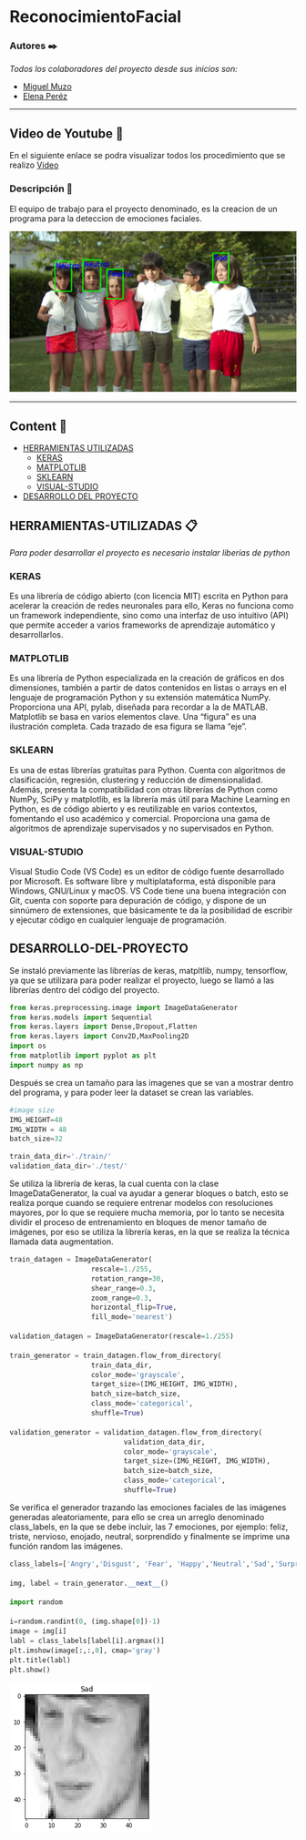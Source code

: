 # ReconocimientoFacial

### Autores ✒️

_Todos los colaboradores del proyecto desde sus inicios son:_

- [Miguel Muzo](https://github.com/Miguel-EMC)
- [Elena Peréz](https://github.com/kevinpinan)

--- 
## Video de Youtube 📌

En el siguiente enlace se podra visualizar todos los procedimiento que se realizo [Video](https://youtu.be/avcwnAtKPWU)

### Descripción 📄
El equipo de trabajo para el proyecto denominado, es la creacion de un programa para la deteccion de emociones faciales.

![image](https://github.com/Miguel-EMC/ReconocimientoFacial/blob/master/Images/Screenshot%202022-09-02%20161525.png)

---
## Content 🚀
- [HERRAMIENTAS UTILIZADAS](#HERRAMIENTAS-UTILIZADAS)
	- [KERAS](#KERAS)
	- [MATPLOTLIB](#MATPLOTLIB)
	- [SKLEARN](#SKLEARN)
	- [VISUAL-STUDIO](#VISUAL-STUDIO)
- [DESARROLLO DEL PROYECTO](#DESARROLLO-DEL-PROYECTO)

## HERRAMIENTAS-UTILIZADAS 📋
_Para poder desarrollar el proyecto es necesario instalar liberias de python_

### KERAS
Es una librería de código abierto (con licencia MIT) escrita en Python para acelerar la creación de redes neuronales para ello, Keras no funciona como un framework independiente, sino como una interfaz de uso intuitivo (API) que permite acceder a varios frameworks de aprendizaje automático y desarrollarlos.
### MATPLOTLIB
Es una librería de Python especializada en la creación de gráficos en dos dimensiones, también a partir de datos contenidos en listas o arrays en el lenguaje de programación Python y su extensión matemática NumPy. Proporciona una API, pylab, diseñada para recordar a la de MATLAB. Matplotlib se basa en varios elementos clave. Una “figura” es una ilustración completa. Cada trazado de esa figura se llama “eje”.
### SKLEARN
Es una de estas librerías gratuitas para Python. Cuenta con algoritmos de clasificación, regresión, clustering y reducción de dimensionalidad. Además, presenta la compatibilidad con otras librerías de Python como NumPy, SciPy y matplotlib, es la librería más útil para Machine Learning en Python, es de código abierto y es reutilizable en varios contextos, fomentando el uso académico y comercial. Proporciona una gama de algoritmos de aprendizaje supervisados y no supervisados en Python.
### VISUAL-STUDIO
Visual Studio Code (VS Code) es un editor de código fuente desarrollado por Microsoft. Es software libre y multiplataforma, está disponible para Windows, GNU/Linux y macOS. VS Code tiene una buena integración con Git, cuenta con soporte para depuración de código, y dispone de un sinnúmero de extensiones, que básicamente te da la posibilidad de escribir y ejecutar código en cualquier lenguaje de programación.

## DESARROLLO-DEL-PROYECTO
Se instaló previamente las librerías de keras, matpltlib, numpy, tensorflow, ya que se utilizara para poder realizar el proyecto, luego se llamó a las librerías dentro del código del proyecto.

```py
from keras.preprocessing.image import ImageDataGenerator
from keras.models import Sequential
from keras.layers import Dense,Dropout,Flatten
from keras.layers import Conv2D,MaxPooling2D
import os
from matplotlib import pyplot as plt
import numpy as np
```
Después se crea un tamaño para las imagenes que se van a mostrar dentro del programa, y para poder leer la dataset se crean las variables.

```py
#image size
IMG_HEIGHT=48 
IMG_WIDTH = 48
batch_size=32
```
```py
train_data_dir='./train/'
validation_data_dir='./test/'
```

Se utiliza la librería de keras, la cual cuenta con la clase ImageDataGenerator, la cual va ayudar a generar bloques o batch, esto se realiza porque cuando se requiere entrenar modelos con resoluciones mayores, por lo que se requiere mucha memoria, por lo tanto se necesita dividir el proceso de entrenamiento en bloques de menor tamaño de imágenes, por eso se utiliza la librería keras, en la que se realiza la técnica llamada data augmentation.

```py
train_datagen = ImageDataGenerator(
					rescale=1./255,
					rotation_range=30,
					shear_range=0.3,
					zoom_range=0.3,
					horizontal_flip=True,
					fill_mode='nearest')

validation_datagen = ImageDataGenerator(rescale=1./255)

train_generator = train_datagen.flow_from_directory(
					train_data_dir,
					color_mode='grayscale',
					target_size=(IMG_HEIGHT, IMG_WIDTH),
					batch_size=batch_size,
					class_mode='categorical',
					shuffle=True)

validation_generator = validation_datagen.flow_from_directory(
							validation_data_dir,
							color_mode='grayscale',
							target_size=(IMG_HEIGHT, IMG_WIDTH),
							batch_size=batch_size,
							class_mode='categorical',
							shuffle=True)
```
Se verifica el generador trazando las emociones faciales de las imágenes generadas aleatoriamente, para ello se crea un arreglo denominado class_labels, en la que se debe incluir, las 7 emociones, por ejemplo: feliz, triste, nervioso, enojado, neutral, sorprendido y finalmente se imprime una función random las imágenes.
```py
class_labels=['Angry','Disgust', 'Fear', 'Happy','Neutral','Sad','Surprise']

img, label = train_generator.__next__()

import random

i=random.randint(0, (img.shape[0])-1)
image = img[i]
labl = class_labels[label[i].argmax()]
plt.imshow(image[:,:,0], cmap='gray')
plt.title(labl)
plt.show()
```
![image](https://github.com/Miguel-EMC/ReconocimientoFacial/blob/master/Images/output.png)
